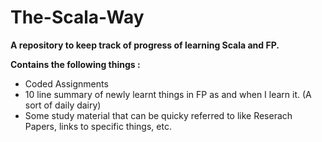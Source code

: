 # The-Scala-Way

**A repository to keep track of progress of learning Scala and FP.**

**Contains the following things :**
- Coded Assignments
- 10 line summary of newly learnt things in FP as and when I learn it. (A sort of daily dairy)
- Some study material that can be quicky referred to like Reserach Papers, links to specific things, etc.
